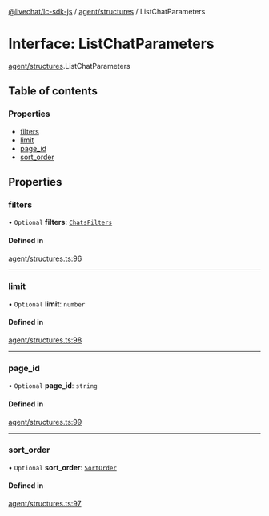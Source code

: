 [@livechat/lc-sdk-js](../README.md) / [agent/structures](../modules/agent_structures.md) / ListChatParameters

# Interface: ListChatParameters

[agent/structures](../modules/agent_structures.md).ListChatParameters

## Table of contents

### Properties

- [filters](agent_structures.ListChatParameters.md#filters)
- [limit](agent_structures.ListChatParameters.md#limit)
- [page\_id](agent_structures.ListChatParameters.md#page_id)
- [sort\_order](agent_structures.ListChatParameters.md#sort_order)

## Properties

### filters

• `Optional` **filters**: [`ChatsFilters`](agent_structures.ChatsFilters.md)

#### Defined in

[agent/structures.ts:96](https://github.com/livechat/lc-sdk-js/blob/11cc290/src/agent/structures.ts#L96)

___

### limit

• `Optional` **limit**: `number`

#### Defined in

[agent/structures.ts:98](https://github.com/livechat/lc-sdk-js/blob/11cc290/src/agent/structures.ts#L98)

___

### page\_id

• `Optional` **page\_id**: `string`

#### Defined in

[agent/structures.ts:99](https://github.com/livechat/lc-sdk-js/blob/11cc290/src/agent/structures.ts#L99)

___

### sort\_order

• `Optional` **sort\_order**: [`SortOrder`](../enums/objects.SortOrder.md)

#### Defined in

[agent/structures.ts:97](https://github.com/livechat/lc-sdk-js/blob/11cc290/src/agent/structures.ts#L97)
